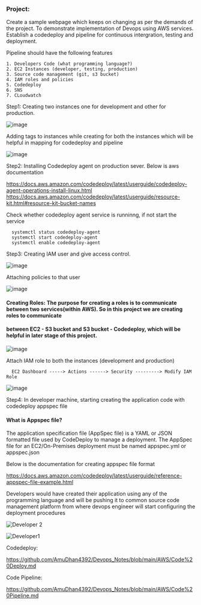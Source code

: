 ### Project:

Create a sample webpage which keeps on changing as per the demands of the project. To demonstrate implementation of Devops using AWS services.
Establish a codedeploy and pipeline for continuous intergration, testing and deployment.

Pipeline should have the following features

    1. Developers Code (what programming language?)
    2. EC2 Instances (developer, testing, production)
    3. Source code management (git, s3 bucket)
    4. IAM roles and policies
    5. Codedeploy
    6. SNS
    7. CLoudwatch
    
Step1: Creating two instances one for development and other for production.
  
  ![image](https://user-images.githubusercontent.com/119385929/211187218-9f1aea51-0933-4ffa-b96c-9a5f9a7c5785.png)

Adding tags to instances while creating for both the instances which will be helpful in mapping for codedeploy and pipeline
 
  ![image](https://user-images.githubusercontent.com/119385929/211187332-9b4b91ac-eacd-4299-b0a4-291b0b56dd4c.png)

Step2: Installing Codedeploy agent on production sever. Below is aws documentation

https://docs.aws.amazon.com/codedeploy/latest/userguide/codedeploy-agent-operations-install-linux.html
https://docs.aws.amazon.com/codedeploy/latest/userguide/resource-kit.html#resource-kit-bucket-names

Check whether codedeploy agent service is runninng, if not start the service
      
      systemctl status codedeploy-agent
      systemctl start codedeploy-agent
      systemctl enable codedeploy-agent

Step3: Creating IAM user and give access control.

 ![image](https://user-images.githubusercontent.com/119385929/211188067-90070903-4adc-4a9d-a2ee-9020dd833fb2.png)

Attaching policies to that user

 ![image](https://user-images.githubusercontent.com/119385929/211188157-283deffc-1c59-4ecb-94b6-831d86b6427e.png)

#### Creating Roles: The purpose for creating a roles is to communicate between two services(within AWS). So in this project we are creating roles to communicate 
#### between EC2 - S3 bucket and S3 bucket - Codedeploy, which will be helpful in later stage of this project.

  ![image](https://user-images.githubusercontent.com/119385929/211188336-c4fadaa0-7ff2-4143-8622-fbfc4363396d.png)

Attach IAM role to both the instances (development and production)

      EC2 Dashboard -----> Actions ------> Security ---------> Modify IAM Role

  ![image](https://user-images.githubusercontent.com/119385929/211188433-7c44caaf-7ec3-4a09-b50a-bb07332ffa4a.png)

Step4: In developer machine, starting creating the application code with codedeploy appspec file

#### What is Appspec file?

The application specification file (AppSpec file) is a YAML or JSON formatted file used by CodeDeploy to manage a deployment. The AppSpec file for an
EC2/On-Premises deployment must be named appspec.yml or appspec.json
 
Below is the documentation for creating appspec file format

https://docs.aws.amazon.com/codedeploy/latest/userguide/reference-appspec-file-example.html

Developers would have created their application using any of the programming language and will be pushing it to common source code management platform from where
devops engineer will start configuring the deployment procedures

![Developer 2](https://user-images.githubusercontent.com/119385929/211189246-ff299f67-f1e7-4577-b33c-992a2028e4cb.png)

![Developer1](https://user-images.githubusercontent.com/119385929/211189247-11bd9dc3-2557-450c-80df-c8ea4166e21b.png)


Codedeploy:

https://github.com/AmuDhan4392/Devops_Notes/blob/main/AWS/Code%20Deploy.md

Code Pipeline:

https://github.com/AmuDhan4392/Devops_Notes/blob/main/AWS/Code%20Pipeline.md
